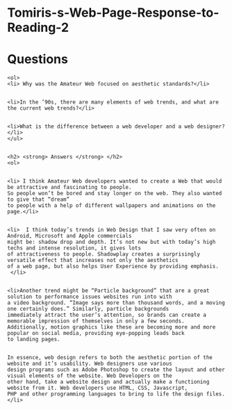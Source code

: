 # Tomiris-s-Web-Page-Response-to-Reading-2

<h1> <strong> Questions </strong> </h1>
	

	<ol>
	<li> Why was the Amateur Web focused on aesthetic standards?</li>
	

	<li>In the ’90s, there are many elements of web trends, and what are the current web trends?</li>
	

	<li>What is the difference between a web developer and a web designer?</li>
	</ul>
	

	<h2> <strong> Answers </strong> </h2>
	<ol>
	

	<li> I think Amateur Web developers wanted to create a Web that would be attractive and fascinating to people. 
	So people won’t be bored and stay longer on the web. They also wanted to give that “dream” 
	to people with a help of different wallpapers and animations on the page.</li>
	

	<li>  I think today’s trends in Web Design that I saw very often on Android, Microsoft and Apple commercials 
	might be: shadow drop and depth. It’s not new but with today’s high techs and intense resolution, it gives lots
	of attractiveness to people. Shadowplay creates a surprisingly versatile effect that increases not only the aesthetics 
	of a web page, but also helps User Experience by providing emphasis. 
	 </li>
	

	<li>Another trend might be “Particle background” that are a great solution to performance issues websites run into with 
	a video background. “Image says more than thousand words, and a moving one certainly does.” Similarly, particle backgrounds
	immediately attract the user’s attention, so brands can create a memorable impression of themselves in only a few seconds. 
	Additionally, motion graphics like these are becoming more and more popular on social media, providing eye-popping leads back
	to landing pages.
	

	In essence, web design refers to both the aesthetic portion of the website and it’s usability. Web designers use various
	design programs such as Adobe Photoshop to create the layout and other visual elements of the website. Web Developers on the 
	other hand, take a website design and actually make a functioning website from it. Web developers use HTML, CSS, Javascript,
	PHP and other programming languages to bring to life the design files. </li>
